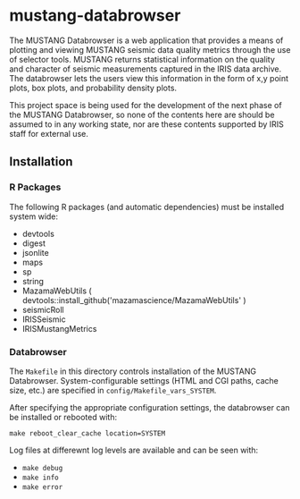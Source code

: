 # mustang-databrowser

The MUSTANG Databrowser is a web application that provides a means of plotting and viewing MUSTANG
seismic data quality metrics through the use of selector tools.  MUSTANG returns statistical 
information on the quality and character of seismic measurements captured in the IRIS data archive.
The databrowser lets the users view this information in the form of x,y point plots, box plots, and
probability density plots.

This project space is being used for the development of the next phase of the MUSTANG Databrowser,
so none of the contents here are should be assumed to in any working state, nor are these contents
supported by IRIS staff for external use.

## Installation ##

### R Packages ###

The following R packages (and automatic dependencies) must be installed system wide:

 * devtools
 * digest
 * jsonlite
 * maps
 * sp
 * string
 * MazamaWebUtils ( devtools::install_github('mazamascience/MazamaWebUtils' )
 * seismicRoll
 * IRISSeismic
 * IRISMustangMetrics

### Databrowser ###

The `Makefile` in this directory controls installation of the MUSTANG Databrowser. System-configurable
settings (HTML and CGI paths, cache size, etc.) are specified in `config/Makefile_vars_SYSTEM`. 

After specifying the appropriate configuration settings, the databrowser can be installed or rebooted with:

`make reboot_clear_cache location=SYSTEM`

Log files at differewnt log levels are available and can be seen with:

 * `make debug`
 * `make info`
 * `make error`

